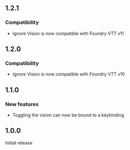 ## 1.2.1
### Compatibility
- Ignore Vision is now compatible with Foundry VTT v11

## 1.2.0
### Compatibility
- Ignore Vision is now compatible with Foundry VTT v10


## 1.1.0
### New features
- Toggling the vision can now be bound to a keybinding


## 1.0.0
Initial release
